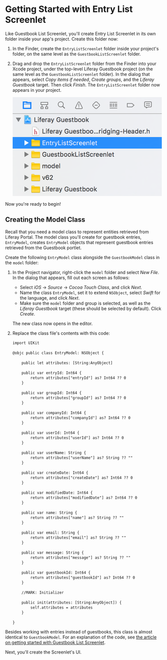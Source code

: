 # Getting Started with Entry List Screenlet [](id=getting-started-with-entry-list-screenlet-ios)

Like Guestbook List Screenlet, you'll create Entry List Screenlet in its own 
folder inside your app's project. Create this folder now: 

1.  In the Finder, create the `EntryListScreenlet` folder inside your project's 
    folder, on the same level as the `GuestbookListScreenlet` folder. 

2.  Drag and drop the `EntryListScreenlet` folder from the Finder into your 
    Xcode project, under the top-level Liferay Guestbook project (on the same 
    level as the `GuestbookListScreenlet` folder). In the dialog that appears, 
    select *Copy items if needed*, *Create groups*, and the *Liferay Guestbook* 
    target. Then click *Finish*. The `EntryListScreenlet` folder now appears in 
    your project. 

    ![Figure 1: After adding the `EntryListScreenlet` folder, your project should look something like this. Note that you can reorder items in the Project navigator via drag and drop.](../../../images/ios-lp-entry-proj-nav.png)

Now you're ready to begin! 

## Creating the Model Class [](id=creating-the-model-class)

Recall that you need a model class to represent entities retrieved from Liferay 
Portal. The model class you'll create for guestbook entries, `EntryModel`, 
creates `EntryModel` objects that represent guestbook entries retrieved from the 
Guestbook portlet. 

Create the following `EntryModel` class alongside the `GuestbookModel` class in 
the `model` folder: 

1.  In the Project navigator, right-click the `model` folder and select *New 
    File*. In the dialog that appears, fill out each screen as follows: 

    - Select *iOS* &rarr; *Source* &rarr; *Cocoa Touch Class*, and click *Next*. 
    - Name the class `EntryModel`, set it to extend `NSObject`, select *Swift* 
      for the language, and click *Next*. 
    - Make sure the `model` folder and group is selected, as well as the 
      *Liferay Guestbook* target (these should be selected by default). Click 
      *Create*. 

    The new class now opens in the editor. 

2.  Replace the class file's contents with this code: 

        import UIKit

        @objc public class EntryModel: NSObject {
    
            public let attributes: [String:AnyObject]
    
            public var entryId: Int64 {
                return attributes["entryId"] as? Int64 ?? 0
            }

            public var groupId: Int64 {
                return attributes["groupId"] as? Int64 ?? 0
            }

            public var companyId: Int64 {
                return attributes["companyId"] as? Int64 ?? 0
            }

            public var userId: Int64 {
                return attributes["userId"] as? Int64 ?? 0
            }

            public var userName: String {
                return attributes["userName"] as? String ?? ""
            }

            public var createDate: Int64 {
                return attributes["createDate"] as? Int64 ?? 0
            }

            public var modifiedDate: Int64 {
                return attributes["modifiedDate"] as? Int64 ?? 0
            }

            public var name: String {
                return attributes["name"] as? String ?? ""
            }

            public var email: String {
                return attributes["email"] as? String ?? ""
            }

            public var message: String {
                return attributes["message"] as? String ?? ""
            }

            public var guestbookId: Int64 {
                return attributes["guestbookId"] as? Int64 ?? 0
            }

            //MARK: Initializer

            public init(attributes: [String:AnyObject]) {
                self.attributes = attributes
            }

        }

Besides working with entries instead of guestbooks, this class is almost 
identical to `GuestbookModel`. For an explanation of the code, see 
[the article on getting started with Guestbook List Screenlet](https://www.liferay.com/). 

Next, you'll create the Screenlet's UI. 
